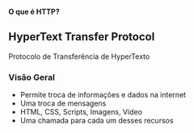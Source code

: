 **O que é HTTP?**

## HyperText Transfer Protocol

Protocolo de Transferência de HyperTexto


### Visão Geral

* Permite troca de informações e dados na internet
* Uma troca de mensagens
* HTML, CSS, Scripts, Imagens, Vídeo
* Uma chamada para cada um desses recursos

